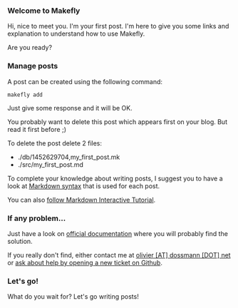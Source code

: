 ### Welcome to Makefly

Hi, nice to meet you. I'm your first post. I'm here to give you some links and explanation to understand how to use Makefly.

Are you ready?

### Manage posts

A post can be created using the following command:

    makefly add

Just give some response and it will be OK.

You probably want to delete this post which appears first on your blog. But read it first before ;)

To delete the post delete 2 files:

  * ./db/1452629704,my\_first\_post.mk
  * ./src/my\_first\_post.md

To complete your knowledge about writing posts, I suggest you to have a look at [Markdown syntax](https://daringfireball.net/projects/markdown/) that is used for each post.

You can also [follow Markdown Interactive Tutorial](http://markdowntutorial.com/).

### If any problem…

Just have a look on [official documentation](http://makefly.depotoi.re/documentation.html) where you will probably find the solution.

If you really don't find, either contact me at [olivier [AT] dossmann [DOT] net](olivier+makefly@dossmann.net) or [ask about help by opening a new ticket on Github](https://github.com/blankoworld/makefly/issues).

### Let's go!

What do you wait for? Let's go writing posts!
